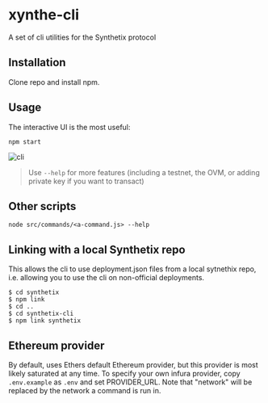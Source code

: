 # xynthe-cli

A set of cli utilities for the Synthetix protocol

## Installation

Clone repo and install npm.

## Usage

The interactive UI is the most useful:

`npm start`

![cli](https://user-images.githubusercontent.com/799038/112042938-b5734c00-8b0d-11eb-8f5b-5024d4cbdfac.gif)

> Use `--help` for more features (including a testnet, the OVM, or adding private key if you want to transact)

## Other scripts

`node src/commands/<a-command.js> --help`

## Linking with a local Synthetix repo

This allows the cli to use deployment.json files from a local sytnethix repo, i.e. allowing you to use the cli on non-official deployments.

```
$ cd synthetix
$ npm link
$ cd ..
$ cd synthetix-cli
$ npm link synthetix
```

## Ethereum provider

By default, uses Ethers default Ethereum provider, but this provider is most likely saturated at any time. To specify your own infura provider, copy `.env.example` as `.env` and set PROVIDER_URL. Note that "network" will be replaced by the network a command is run in.
